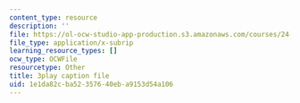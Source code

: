 ```yaml
---
content_type: resource
description: ''
file: https://ol-ocw-studio-app-production.s3.amazonaws.com/courses/24-908-creole-language-and-caribbean-identities-spring-2017/1e1da82cba52357640eba9153d54a106_aRZax7Y2t7g.srt
file_type: application/x-subrip
learning_resource_types: []
ocw_type: OCWFile
resourcetype: Other
title: 3play caption file
uid: 1e1da82c-ba52-3576-40eb-a9153d54a106
---
```

